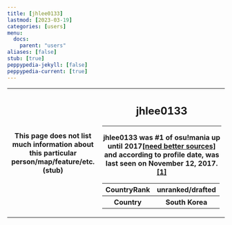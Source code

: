 ```yaml
---
title: [jhlee0133]
lastmod: [2023-03-19]
categories: [users]
menu:
  docs:
    parent: "users"
aliases: [false]
stub: [true]
peppypedia-jekyll: [false]
peppypedia-current: [true]
---
```

<table>
<tbody><tr>
<th>
This page does not list much information about this particular person/map/feature/etc. (stub)
</th><th>

## jhlee0133

---

jhlee0133 was #1 of osu!mania up until 2017[[need better sources]](https://www.reddit.com/r/osugame/comments/62r7vh/jhlee0l33_is_now_1_in_osumania_ranking_taking/[) and according to profile date, was last seen on November 12, 2017.[[1]](https://osu.ppy.sh/users/140148)

<table>
<tbody><tr>
<th>
CountryRank
</th><th>
unranked/drafted
</th></tr><tr>
<th>
Country
</th><th>
South Korea</th></tr></tbody></table>

</th></tr></tbody></table>
